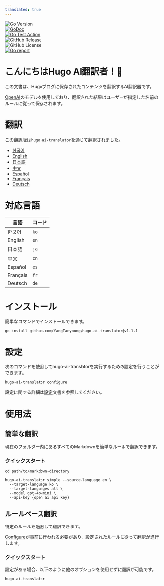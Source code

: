 ```yaml
---
translated: true
---
```

![Go Version](https://img.shields.io/badge/Go-1.24-%23007d9c)  
[![GoDoc](https://godoc.org/github.com/YangTaeyoung/hugo-ai-translator?status.svg)](https://pkg.go.dev/github.com/YangTaeyoung/hugo-ai-translator)  
[![Go Test Action](https://github.com/YangTaeyoung/hugo-ai-translator/actions/workflows/test-ci.yaml/badge.svg)](https://github.com/YangTaeyoung/hugo-ai-translator/actions/workflows/test-ci.yaml)  
![GitHub Release](https://img.shields.io/github/v/release/YangTaeyoung/hugo-ai-translator)  
![GitHub License](https://img.shields.io/github/license/YangTaeyoung/hugo-ai-translator)  
[![Go report](https://goreportcard.com/badge/github.com/YangTaeyoung/hugo-ai-translator)](https://goreportcard.com/report/github.com/YangTaeyoung/hugo-ai-translator)  

# こんにちはHugo AI翻訳者！👋

この文書は、Hugoブログに保存されたコンテンツを翻訳するAI翻訳器です。

[OpenAI](https://openai.com)のモデルを使用しており、翻訳された結果はユーザーが指定した名前のルールに従って保存されます。

# 翻訳

この翻訳版は`hugo-ai-translator`を通じて翻訳されました。

- [한국어](/README.md)  
- [English](/README.en.md)  
- [日本語](/README.ja.md)  
- [中文](/README.cn.md)  
- [Español](/README.es.md)  
- [Français](/README.fr.md)  
- [Deutsch](/README.de.md)  


# 対応言語

| 言語    | コード |  
|---------|-------|  
| 한국어      | `ko`  |  
| English  | `en`  |  
| 日本語      | `ja`  |  
| 中文       | `cn`  |  
| Español  | `es`  |  
| Français | `fr`  |  
| Deutsch  | `de`  |

# インストール

簡単なコマンドでインストールできます。

```shell
go install github.com/YangTaeyoung/hugo-ai-translator@v1.1.1
```

# 設定

次のコマンドを使用してhugo-ai-translatorを実行するための設定を行うことができます。

```shell
hugo-ai-translator configure
```

設定に関する詳細は[設定](docs/configure.md)文書を参照してください。

# 使用法

## 簡単な翻訳

現在のフォルダー内にあるすべてのMarkdownを簡単なルールで翻訳できます。

### クイックスタート

```shell
cd path/to/markdown-directory

hugo-ai-translator simple --source-language en \
  --target-language ko \
  --target-languages all \
  --model gpt-4o-mini \
  --api-key {open ai api key}
``` 

## ルールベース翻訳

特定のルールを適用して翻訳できます。

[Configure](docs/configure.md)が事前に行われる必要があり、設定されたルールに従って翻訳が進行します。

### クイックスタート

設定がある場合、以下のように他のオプションを使用せずに翻訳が可能です。

```shell
hugo-ai-translator
```